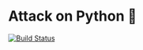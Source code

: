# Attack on Python 🐍

[![Build Status](https://travis-ci.com/attack-on-backend/Python.svg?branch=master)](https://travis-ci.com/github/attack-on-backend/Python)

